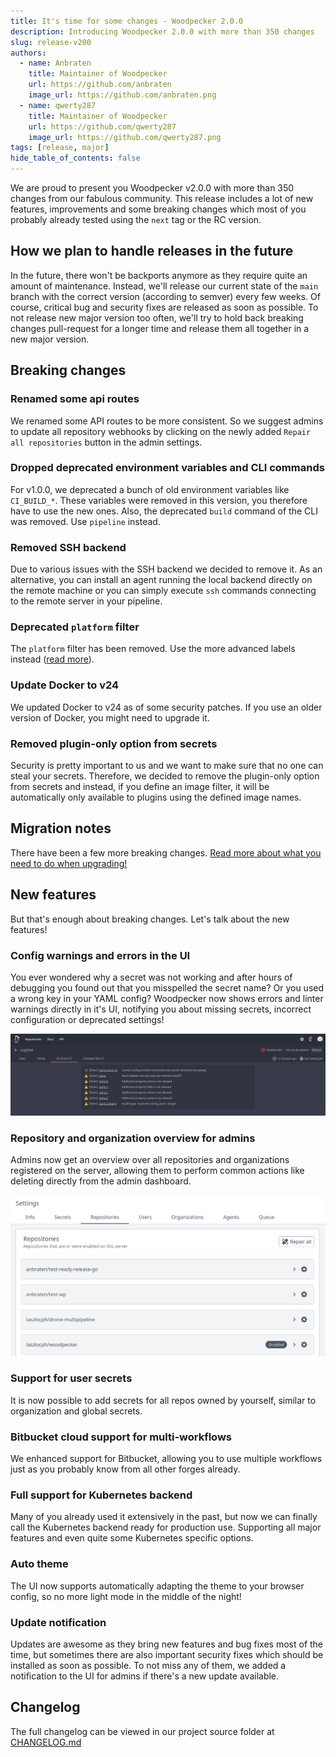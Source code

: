 ```yaml
---
title: It's time for some changes - Woodpecker 2.0.0
description: Introducing Woodpecker 2.0.0 with more than 350 changes
slug: release-v200
authors:
  - name: Anbraten
    title: Maintainer of Woodpecker
    url: https://github.com/anbraten
    image_url: https://github.com/anbraten.png
  - name: qwerty287
    title: Maintainer of Woodpecker
    url: https://github.com/qwerty287
    image_url: https://github.com/qwerty287.png
tags: [release, major]
hide_table_of_contents: false
---
```


We are proud to present you Woodpecker v2.0.0 with more than 350 changes from our fabulous community. This release includes a lot of new features, improvements and some breaking changes which most of you probably already tested using the `next` tag or the RC version.

<!--truncate-->

## How we plan to handle releases in the future

In the future, there won't be backports anymore as they require quite an amount of maintenance. Instead, we'll release our current state of the `main` branch with the correct version (according to semver) every few weeks. Of course, critical bug and security fixes are released as soon as possible. To not release new major version too often, we'll try to hold back breaking changes pull-request for a longer time and release them all together in a new major version.

## Breaking changes

### Renamed some api routes

We renamed some API routes to be more consistent. So we suggest admins to update all repository webhooks by clicking on the newly added `Repair all repositories` button in the admin settings.

### Dropped deprecated environment variables and CLI commands

For v1.0.0, we deprecated a bunch of old environment variables like `CI_BUILD_*`. These variables were removed in this version, you therefore have to use the new ones.
Also, the deprecated `build` command of the CLI was removed. Use `pipeline` instead.

### Removed SSH backend

Due to various issues with the SSH backend we decided to remove it.
As an alternative, you can install an agent running the local backend directly on the remote machine or you can simply execute `ssh` commands connecting to the remote server in your pipeline.

### Deprecated `platform` filter

The `platform` filter has been removed. Use the more advanced labels instead ([read more](./docs/usage/workflow-syntax#filter-by-platform)).

### Update Docker to v24

We updated Docker to v24 as of some security patches. If you use an older version of Docker, you might need to upgrade it.

### Removed plugin-only option from secrets

Security is pretty important to us and we want to make sure that no one can steal your secrets. Therefore, we decided to remove the plugin-only option from secrets and instead, if you define an image filter, it will be automatically only available to plugins using the defined image names.

## Migration notes

There have been a few more breaking changes. [Read more about what you need to do when upgrading!](../docs/migrations#200)

## New features

But that's enough about breaking changes. Let's talk about the new features!

### Config warnings and errors in the UI

You ever wondered why a secret was not working and after hours of debugging you found out that you misspelled the secret name? Or you used a wrong key in your YAML config? Woodpecker now shows errors and linter warnings directly in it's UI, notifying you about missing secrets, incorrect configuration or deprecated settings!

![Image of warnings and errors in the UI](./linter_warnings_errors.png)

### Repository and organization overview for admins

Admins now get an overview over all repositories and organizations registered on the server, allowing them to perform common actions like deleting directly from the admin dashboard.

![Image of repos overview](./admin_repos.png)

### Support for user secrets

It is now possible to add secrets for all repos owned by yourself, similar to organization and global secrets.

### Bitbucket cloud support for multi-workflows

We enhanced support for Bitbucket, allowing you to use multiple workflows just as you probably know from all other forges already.

### Full support for Kubernetes backend

Many of you already used it extensively in the past, but now we can finally call the Kubernetes backend ready for production use. Supporting all major features and even quite some Kubernetes specific options.

### Auto theme

The UI now supports automatically adapting the theme to your browser config, so no more light mode in the middle of the night!

### Update notification

Updates are awesome as they bring new features and bug fixes most of the time, but sometimes there are also important security fixes which should be installed as soon as possible. To not miss any of them, we added a notification to the UI for admins if there's a new update available.

## Changelog

The full changelog can be viewed in our project source folder at [CHANGELOG.md](https://github.com/woodpecker-ci/woodpecker/blob/v2.0.0/CHANGELOG.md)
